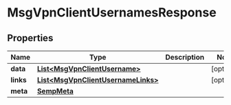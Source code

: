 
# MsgVpnClientUsernamesResponse

## Properties
Name | Type | Description | Notes
------------ | ------------- | ------------- | -------------
**data** | [**List&lt;MsgVpnClientUsername&gt;**](MsgVpnClientUsername.md) |  |  [optional]
**links** | [**List&lt;MsgVpnClientUsernameLinks&gt;**](MsgVpnClientUsernameLinks.md) |  |  [optional]
**meta** | [**SempMeta**](SempMeta.md) |  | 



